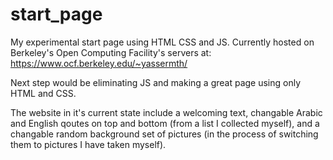 # start_page
My experimental start page using HTML CSS and JS.
Currently hosted on Berkeley's Open Computing Facility's servers at:
https://www.ocf.berkeley.edu/~yassermth/

Next step would be eliminating JS and making a great page using only HTML and CSS.

The website in it's current state include a welcoming text, changable Arabic and English qoutes on top and bottom (from a list I collected myself), and a changable random background set of pictures (in the process of switching them to pictures I have taken myself).

